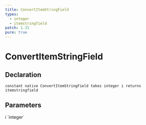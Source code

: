 ```yaml
---
title: ConvertItemStringField
types:
  - integer
  - itemstringfield
patch: 1.31
pure: true
---
```


# ConvertItemStringField

## Declaration

```
constant native ConvertItemStringField takes integer i returns itemstringfield
```

## Parameters
<dl>
  <dt>i `integer`</dt>
  <dd></dd>
</dl>